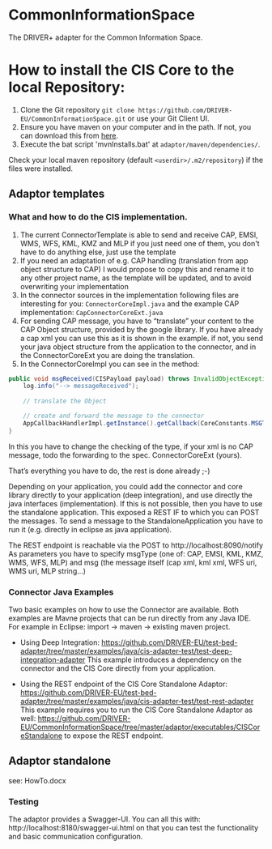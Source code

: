 # CommonInformationSpace
The DRIVER+ adapter for the Common Information Space.

# How to install the CIS Core to the local Repository:

1. Clone the Git repository `git clone https://github.com/DRIVER-EU/CommonInformationSpace.git` or use your Git Client UI.
2. Ensure you have maven on your computer and in the path. If not, you can download this from [here](https://maven.apache.org/download.cgi).
3. Execute the bat script 'mvnInstalls.bat' at `adaptor/maven/dependencies/`. 

Check your local maven repository (default `<userdir>/.m2/repository`) if the files were installed.

## Adaptor templates
### What and how to do the CIS implementation.

1. The current ConnectorTemplate is able to send and receive CAP, EMSI, WMS, WFS, KML, KMZ and MLP if you just need one of them, you don't have to do anything else, just use the template
2. If you need an adaptation of e.g. CAP handling (translation from app object structure to CAP) I would propose to copy this and rename it to any other project name, as the template will be updated, and to avoid overwriting your implementation
2. In the connector sources in the implementation following files are interesting for you: ```ConnectorCoreImpl.java``` and the example CAP implementation: ```CapConnectorCoreExt.java```
3. For sending CAP message, you have to “translate” your content to the CAP Object structure, provided by the google library. If you have already a cap xml you can use this as it is shown in the example. if not, you send your java object structure from the application to the connector, and in the ConnectorCoreExt you are doing the translation.
4. In the ConnectorCoreImpl you can see in the method: 
```java
public void msgReceived(CISPayload payload) throws InvalidObjectException {
	log.info("--> messageReceived");
	
    // translate the Object

	// create and forward the message to the connector
	AppCallbackHandlerImpl.getInstance().getCallback(CoreConstants.MSGTYPE_CAP).msgReceived(payload);
}
```

In this you have to change the checking of the type, if your xml is no CAP message, todo the forwarding to the spec. ConnectorCoreExt (yours).

That’s everything you have to do, the rest is done already ;-)

Depending on your application, you could add the connector and core library directly to your application (deep integration), and use directly the java interfaces (implementation). If this is not possible, then you have to use the standalone application. This exposed a REST IF to which you can POST the messages.
To send a message to the StandaloneApplication you have to run it (e.g. directly in eclipse as java application).

The REST endpoint is reachable via the POST to http://localhost:8090/notify
As parameters you have to specify msgType (one of: CAP, EMSI, KML, KMZ, WMS, WFS, MLP) and msg (the message itself (cap xml, kml xml, WFS uri, WMS uri, MLP string...)

### Connector Java Examples

Two basic examples on how to use the Connector are available. Both examples are Mavne projects that can be run directly from any Java IDE. For example in Eclipse: import -> maven -> existing maven project.

* Using Deep Integration: https://github.com/DRIVER-EU/test-bed-adapter/tree/master/examples/java/cis-adapter-test/test-deep-integration-adapter
This example introduces a dependency on the connector and the CIS Core directly from your application.

* Using the REST endpoint of the CIS Core Standalone Adaptor: https://github.com/DRIVER-EU/test-bed-adapter/tree/master/examples/java/cis-adapter-test/test-rest-adapter
This example requires you to run the CIS Core Standalone Adaptor as well: https://github.com/DRIVER-EU/CommonInformationSpace/tree/master/adaptor/executables/CISCoreStandalone to expose the REST endpoint.

## Adaptor standalone
see: HowTo.docx

### Testing
The adaptor provides a Swagger-UI. You can all this with: http://localhost:8180/swagger-ui.html on that you can test the functionality and basic communication configuration.
